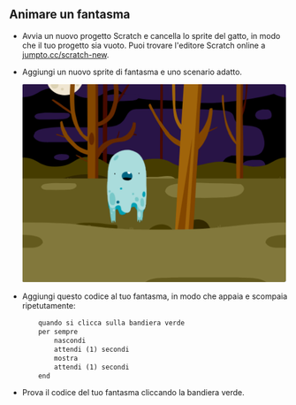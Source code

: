 ## Animare un fantasma

+ Avvia un nuovo progetto Scratch e cancella lo sprite del gatto, in modo che il tuo progetto sia vuoto. Puoi trovare l'editore Scratch online a <a href="http://jumpto.cc/scratch-new" target="_blank">jumpto.cc/scratch-new</a>.

+ Aggiungi un nuovo sprite di fantasma e uno scenario adatto.

	![screenshot](images/ghost-ghost.png)

+ Aggiungi questo codice al tuo fantasma, in modo che appaia e scompaia ripetutamente:

	```blocks
		quando si clicca sulla bandiera verde
		per sempre
  			nascondi
  			attendi (1) secondi
  			mostra
  			attendi (1) secondi
		end
	```

+ Prova il codice del tuo fantasma cliccando la bandiera verde.
